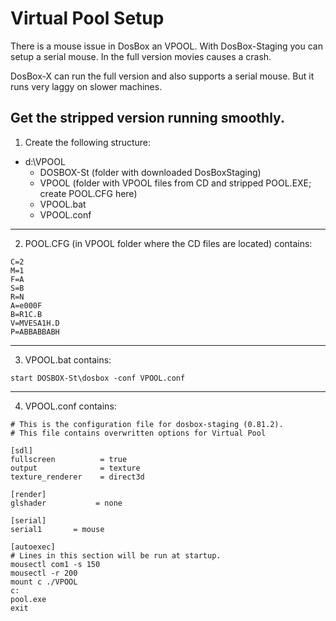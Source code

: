 # Virtual Pool Setup

There is a mouse issue in DosBox an VPOOL.
With DosBox-Staging you can setup a serial mouse.
In the full version movies causes a crash.

DosBox-X can run the full version and also supports a serial mouse.
But it runs very laggy on slower machines.

## Get the stripped version running smoothly.

1. Create the following structure:
- d:\VPOOL
  - DOSBOX-St        (folder with downloaded DosBoxStaging)
  - VPOOL          (folder with VPOOL files from CD and stripped POOL.EXE; create POOL.CFG here)
  - VPOOL.bat
  - VPOOL.conf
---
2. POOL.CFG (in VPOOL folder where the CD files are located) contains:
```
C=2
M=1
F=A
S=B
R=N
A=e000F
B=R1C.B
V=MVESA1H.D
P=ABBABBABH
```
---
3. VPOOL.bat contains:
```
start DOSBOX-St\dosbox -conf VPOOL.conf
```
---
4. VPOOL.conf contains:
```
# This is the configuration file for dosbox-staging (0.81.2).
# This file contains overwritten options for Virtual Pool

[sdl]
fullscreen          = true
output              = texture
texture_renderer    = direct3d

[render]
glshader           = none

[serial]
serial1       = mouse

[autoexec]
# Lines in this section will be run at startup.
mousectl com1 -s 150
mousectl -r 200
mount c ./VPOOL
c:
pool.exe
exit
```
